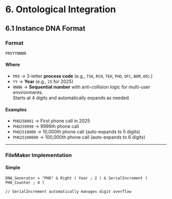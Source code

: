 # 6. Ontological Integration

## 6.1 Instance DNA Format

### Format
`PRXYYNNNN`

#### Where
- `PRX` → 3-letter **process code** (e.g., `TSK`, `RCH`, `TEH`, `PHO`, `OFC`, `BOM`, etc.)
- `YY` → **Year** (e.g., `25` for 2025)
- `NNNN` → **Sequential number** with anti-collision logic for multi-user environments.  
  Starts at 4 digits and automatically expands as needed.

#### Examples
- `PHO250001` → First phone call in 2025  
- `PHO259999` → 9999th phone call  
- `PHO2510000` → 10,000th phone call (auto-expands to 5 digits)  
- `PHO25100000` → 100,000th phone call (auto-expands to 6 digits)

---

### FileMaker Implementation

#### Simple
```plaintext
DNA_Generator = "PHO" & Right ( Year ; 2 ) & SerialIncrement ( PHO_Counter ; 4 )

// SerialIncrement automatically manages digit overflow
```
